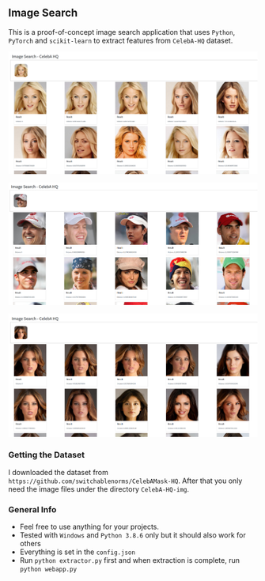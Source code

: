 ## Image Search

This is a proof-of-concept image search application that uses `Python`, `PyTorch` and `scikit-learn` to extract features from `CelebA-HQ` dataset.

![firstsample](i1.png)

![thirdsample](i3.png)

![secondsample](i2.png)




### Getting the Dataset

I downloaded the dataset from `https://github.com/switchablenorms/CelebAMask-HQ`. After that you only need the image files under the directory `CelebA-HQ-img`.

### General Info

- Feel free to use anything for your projects.
- Tested with `Windows` and `Python 3.8.6` only but it should also work for others
- Everything is set in the `config.json`
- Run `python extractor.py` first and when extraction is complete, run `python webapp.py`
